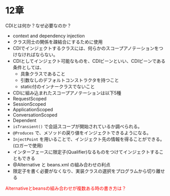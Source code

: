 # 12章
CDIとは何か？なぜ必要なのか？
* context and dependency injection
* クラス同士の関係を疎結合にするために使用
* CDIでインジェクトするクラスには、何らかのスコープアノテーションをつけなければならない。
* CDIとしてインジェクト可能なものを、CDIビーンといい、CDIビーンである条件としては、
  * 具象クラスであること
  * 引数なしのデフォルトコンストラクタを持つこと
  * static付のインナークラスでないこと
* CDIに組み込まれたスコープアノテーションは以下5種
 * RequestScoped
 * SessionScoped
 * ApplicationScoped
 * ConversationScoped
 * Dependent
* `isTransient()` で会話スコープが開始されているか調べられる。
* `@Produces` で、メソッドの戻り値をインジェクトできるようになる。
* `InjectPoint` を用いることで、インジェクト先の情報を得ることができる。(ロガーで使用)
* インターフェースに限定子(Qualifier)なるものをつけてインジェクトすることもできる
* @Alternative と beans.xml の組み合わせの利点
 * 限定子を書く必要がなくなり、実装クラスの選択をプログラムから切り離せる

<font color="red">Alternativeとbeansの組み合わせが複数ある時の書き方は？</font>